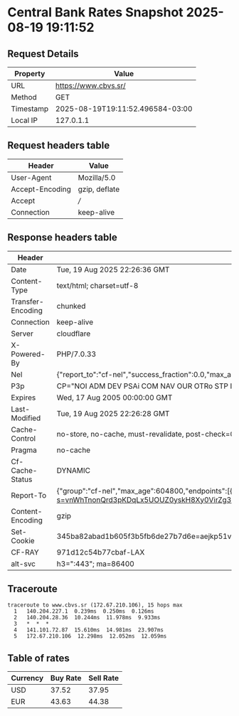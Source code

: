 # Central Bank Rates Snapshot 2025-08-19 19:11:52
## Request Details

| Property | Value |
|----------|-------|
| URL | https://www.cbvs.sr/ |
| Method | GET |
| Timestamp | 2025-08-19T19:11:52.496584-03:00 |
| Local IP | 127.0.1.1 |
    
## Request headers table

| Header | Value |
|--------|-------|
| User-Agent | Mozilla/5.0 |
| Accept-Encoding | gzip, deflate |
| Accept | */* |
| Connection | keep-alive |

    
## Response headers table
| Header | Value |
|--------|-------|
| Date | Tue, 19 Aug 2025 22:26:36 GMT |
| Content-Type | text/html; charset=utf-8 |
| Transfer-Encoding | chunked |
| Connection | keep-alive |
| Server | cloudflare |
| X-Powered-By | PHP/7.0.33 |
| Nel | {"report_to":"cf-nel","success_fraction":0.0,"max_age":604800} |
| P3p | CP="NOI ADM DEV PSAi COM NAV OUR OTRo STP IND DEM" |
| Expires | Wed, 17 Aug 2005 00:00:00 GMT |
| Last-Modified | Tue, 19 Aug 2025 22:26:28 GMT |
| Cache-Control | no-store, no-cache, must-revalidate, post-check=0, pre-check=0 |
| Pragma | no-cache |
| Cf-Cache-Status | DYNAMIC |
| Report-To | {"group":"cf-nel","max_age":604800,"endpoints":[{"url":"https://a.nel.cloudflare.com/report/v4?s=vnWhTnonQrd3pKDqLx5UOUZ0yskH8Xy0VirZg3h9XnFEJKlXboLOTb1N4uL4bweYtq23%2FycDIPhDNvx641Tz4bkRO9EFb7gesRwk"}]} |
| Content-Encoding | gzip |
| Set-Cookie | 345ba82abad1b605f3b5fb6de27b7d6e=aejkp51vm48qodbqruu8gdtsi2; HttpOnly; Path=/ |
| CF-RAY | 971d12c54b77cbaf-LAX |
| alt-svc | h3=":443"; ma=86400 |

## Traceroute 

```
traceroute to www.cbvs.sr (172.67.210.106), 15 hops max
  1   140.204.227.1  0.239ms  0.250ms  0.126ms 
  2   140.204.28.36  10.244ms  11.978ms  9.933ms 
  3   *  *  * 
  4   141.101.72.87  15.610ms  14.981ms  23.907ms 
  5   172.67.210.106  12.298ms  12.052ms  12.059ms 

```

## Table of rates

| Currency | Buy Rate | Sell Rate |
|----------|----------|-----------|
| USD | 37.52 | 37.95 |
| EUR | 43.63 | 44.38 |
